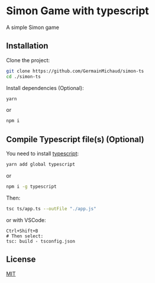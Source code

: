 # Simon Game with typescript

A simple Simon game

## Installation

Clone the project:

```bash
git clone https://github.com/GermainMichaud/simon-ts
cd ./simon-ts
```

Install dependencies (Optional):

```bash
yarn
```

or

```bash
npm i
```

## Compile Typescript file(s) (Optional)

You need to install [typescript](https://github.com/Microsoft/TypeScript):

```bash
yarn add global typescript
```

or

```bash
npm i -g typescript
```

Then:

```bash
tsc ts/app.ts --outFile "./app.js"
```

or with VSCode:

```
Ctrl+Shift+B
# Then select:
tsc: build - tsconfig.json

```

## License

[MIT](https://choosealicense.com/licenses/mit/)
